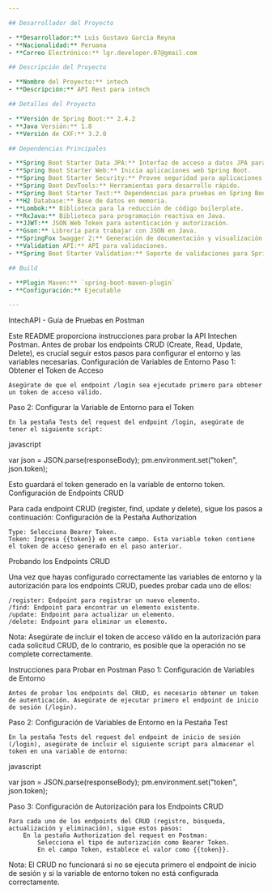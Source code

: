 ```yaml
---

## Desarrollador del Proyecto

- **Desarrollador:** Luis Gustavo García Reyna
- **Nacionalidad:** Peruana
- **Correo Electrónico:** lgr.developer.07@gmail.com

## Descripción del Proyecto

- **Nombre del Proyecto:** intech
- **Descripción:** API Rest para intech

## Detalles del Proyecto

- **Versión de Spring Boot:** 2.4.2
- **Java Versión:** 1.8
- **Versión de CXF:** 3.2.0

## Dependencias Principales

- **Spring Boot Starter Data JPA:** Interfaz de acceso a datos JPA para Spring Boot.
- **Spring Boot Starter Web:** Inicia aplicaciones web Spring Boot.
- **Spring Boot Starter Security:** Provee seguridad para aplicaciones Spring Boot.
- **Spring Boot DevTools:** Herramientas para desarrollo rápido.
- **Spring Boot Starter Test:** Dependencias para pruebas en Spring Boot.
- **H2 Database:** Base de datos en memoria.
- **Lombok:** Biblioteca para la reducción de código boilerplate.
- **RxJava:** Biblioteca para programación reactiva en Java.
- **JJWT:** JSON Web Token para autenticación y autorización.
- **Gson:** Librería para trabajar con JSON en Java.
- **SpringFox Swagger 2:** Generación de documentación y visualización de API con Swagger 2.
- **Validation API:** API para validaciones.
- **Spring Boot Starter Validation:** Soporte de validaciones para Spring Boot.

## Build

- **Plugin Maven:** `spring-boot-maven-plugin`
- **Configuración:** Ejecutable

---
```


IntechAPI - Guía de Pruebas en Postman

Este README proporciona instrucciones para probar la API Intechen Postman. Antes de probar los endpoints CRUD (Create, Read, Update, Delete), es crucial seguir estos pasos para configurar el entorno y las variables necesarias.
Configuración de Variables de Entorno
Paso 1: Obtener el Token de Acceso

    Asegúrate de que el endpoint /login sea ejecutado primero para obtener un token de acceso válido.

Paso 2: Configurar la Variable de Entorno para el Token

    En la pestaña Tests del request del endpoint /login, asegúrate de tener el siguiente script:

javascript

var json = JSON.parse(responseBody);
pm.environment.set("token", json.token);

Esto guardará el token generado en la variable de entorno token.
Configuración de Endpoints CRUD

Para cada endpoint CRUD (register, find, update y delete), sigue los pasos a continuación:
Configuración de la Pestaña Authorization

    Type: Selecciona Bearer Token.
    Token: Ingresa {{token}} en este campo. Esta variable token contiene el token de acceso generado en el paso anterior.

Probando los Endpoints CRUD

Una vez que hayas configurado correctamente las variables de entorno y la autorización para los endpoints CRUD, puedes probar cada uno de ellos:

    /register: Endpoint para registrar un nuevo elemento.
    /find: Endpoint para encontrar un elemento existente.
    /update: Endpoint para actualizar un elemento.
    /delete: Endpoint para eliminar un elemento.

Nota: Asegúrate de incluir el token de acceso válido en la autorización para cada solicitud CRUD, de lo contrario, es posible que la operación no se complete correctamente.

Instrucciones para Probar en Postman
Paso 1: Configuración de Variables de Entorno

    Antes de probar los endpoints del CRUD, es necesario obtener un token de autenticación. Asegúrate de ejecutar primero el endpoint de inicio de sesión (/login).

Paso 2: Configuración de Variables de Entorno en la Pestaña Test

    En la pestaña Tests del request del endpoint de inicio de sesión (/login), asegúrate de incluir el siguiente script para almacenar el token en una variable de entorno:

javascript

var json = JSON.parse(responseBody);
pm.environment.set("token", json.token);

Paso 3: Configuración de Autorización para los Endpoints CRUD

    Para cada uno de los endpoints del CRUD (registro, búsqueda, actualización y eliminación), sigue estos pasos:
        En la pestaña Authorization del request en Postman:
            Selecciona el tipo de autorización como Bearer Token.
            En el campo Token, establece el valor como {{token}}.

Nota: El CRUD no funcionará si no se ejecuta primero el endpoint de inicio de sesión y si la variable de entorno token no está configurada correctamente.

